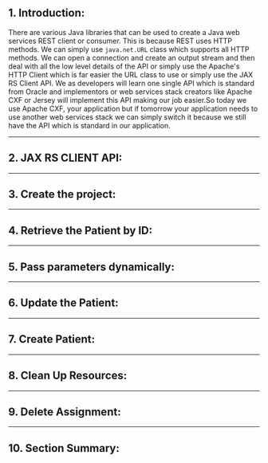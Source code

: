 ## 1. Introduction:
There are various Java libraries that can be used to create a Java web services REST client or consumer. This is because
REST uses HTTP methods. We can simply use  `java.net.URL` class which supports all HTTP methods.
We can open a connection and create an output stream and then deal with all the low level details of the API or simply use the 
Apache's HTTP Client which is far easier the URL class to use or simply use the JAX RS Client API. We as developers will learn one single
API which is standard from Oracle and implementors or web services stack creators like Apache CXF or Jersey will implement this API
making our job easier.So today we use Apache CXF, your application but if tomorrow your application needs to use another web services stack we
can simply switch it because we still have the API which is standard in our application.
***

## 2. JAX RS CLIENT API:


 

***

## 3. Create the project:


***

## 4. Retrieve the Patient by ID:


***

## 5. Pass parameters dynamically:


***

## 6. Update the Patient:

***

## 7. Create Patient:

***

## 8. Clean Up Resources:

***


## 9. Delete Assignment:


***

## 10. Section Summary:







